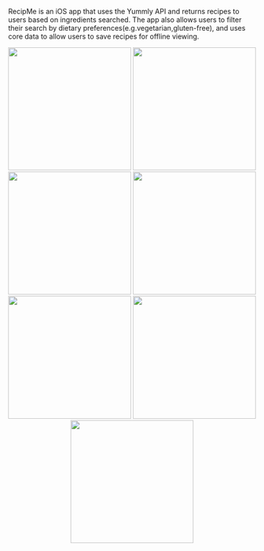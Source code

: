 RecipMe is an iOS app that uses the Yummly API and returns recipes to users based on ingredients searched. The app also allows users to filter their search by dietary preferences(e.g.vegetarian,gluten-free), and uses core data to allow users to save recipes for offline viewing.

<p align="center">
  <img src="https://raw.github.com/DanielGrosman/RecipeApp/master/Screenshots/Launch-Screen.jpg" width="250"/>
  <img src="https://raw.github.com/DanielGrosman/RecipeApp/master/Screenshots/Saved-Recipes-Empty.jpg" width="250"/>
  <img src="https://raw.github.com/DanielGrosman/RecipeApp/master/Screenshots/Search-Screen.jpg" width="250"/>
  <img src="https://raw.github.com/DanielGrosman/RecipeApp/master/Screenshots/Filter.jpg" width="250"/>
  <img src="https://raw.github.com/DanielGrosman/RecipeApp/master/Screenshots/Search-Recipes-Screen.jpg" width="250"/>
  <img src="https://raw.github.com/DanielGrosman/RecipeApp/master/Screenshots/Recipe-Details.jpg" width="250"/>
  <img src="https://raw.github.com/DanielGrosman/RecipeApp/master/Screenshots/Saved-Recipes-Full.jpg" width="250"/>
</p>
